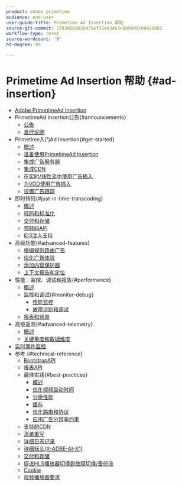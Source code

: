 ```yaml
---
product: adobe primetime
audience: end-user
user-guide-title: Primetime Ad Insertion 帮助
source-git-commit: 23930068020475ef32a03e63c8a90d9c08429082
workflow-type: tm+mt
source-wordcount: '0'
ht-degree: 0%

---
```



# Primetime Ad Insertion 帮助 {#ad-insertion}

+ [Adobe PrimetimeAd Insertion](home.md)
+ PrimetimeAd Insertion公告{#announcements}
   + [公告](announcements/overview.md)
   + [发行说明](https://experienceleague.adobe.com/docs/primetime/release-notes/ptai/ptai-21x-release-notes.html)
+ Primetime入门Ad Insertion{#get-started}
   + [概述](getting-started/get-started-overview.md)
   + [准备使用PrimetimeAd Insertion](getting-started/setup-ptai.md)
   + [集成广告服务器](getting-started/integrate-ad-server.md)
   + [集成CDN](getting-started/integrate-cdn.md)
   + [在实时/线性流中使用广告插入](getting-started/ad-insertion-live-linear-stream.md)
   + [为VOD使用广告插入](getting-started/ad-insertion-vod.md)
   + [设置广告跟踪](getting-started/set-up-ad-tracking.md)
+ 即时转码{#just-in-time-transcoding}
   + [概述](just-in-time-transcoding/jit-transcoding-overview.md)
   + [转码和标准化](just-in-time-transcoding/transcoding-and-normalization.md)
   + [交付和存储](https://experienceleague.adobe.com/docs/primetime/ad-insertion/technical-reference/delivery-and-storage.html)
   + [预转码API](just-in-time-transcoding/pre-transcoding-api.md)
   + [ID3注入支持](just-in-time-transcoding/id3-injection-support.md)
+ 高级功能{#advanced-features}
   + [根据规则路由广告](advanced-features/route-ads-based-on-rules.md)
   + [优化广告体验](advanced-features/optimize-ad-experiences.md)
   + [添加内容保护器](advanced-features/add-content-bumpers.md)
   + [上下文报告和定位](advanced-features/contextual-reporting-and-targeting.md)
+ 性能：监控、调试和报告{#performance}
   + [概述](performance-monitoring-debugging-reporting/performance-overview.md)
   + 监控和调试{#monitor-debug}
      + [性能监控](performance-monitoring-debugging-reporting/performance-monitoring.md)
      + [故障诊断和调试](performance-monitoring-debugging-reporting/troubleshoot-and-debug.md)
   + [报表和账单](performance-monitoring-debugging-reporting/reporting-and-billing.md)
+ 高级遥测{#advanced-telemetry}
   + [概述](advanced-telemetry/advanced-telemetry-overview.md)
   + [关键量度和数据维度](advanced-telemetry/key-metrics.md)
+ [实时事件监控](live-event-monitoring.md)
+ 参考 {#technical-reference}
   + [BootstrapAPI](technical-reference/bootstrap-api.md)
   + [报表API](technical-reference/report-api.md)
   + 最佳实践{#best-practices}
      + [概述](best-practices/best-practices-overview.md)
      + [优化视频启动时间](best-practices/optimize-video-startup-time.md)
      + [分析性能](best-practices/analyze-performance.md)
      + [缓存](best-practices/caching.md)
      + [优化路由和协议](best-practices/optimize-routes-protocols.md)
      + [应用广告分辨率约束](best-practices/apply-ad-resolution-constraints.md)
   + [支持的CDN](technical-reference/supported-cdns.md)
   + [清单重写](technical-reference/manifest-rewriting.md)
   + [详细日志记录](performance-monitoring-debugging-reporting/verbose-logging.md)
   + [详细标头(X-ADBE-AI-X1)](performance-monitoring-debugging-reporting/debugging-headers.md)
   + [交付和存储](/help/primetime-ad-insertion/just-in-time-transcoding/delivery-and-storage.md)
   + [促进HLS播放器切换到故障切换/备份流](technical-reference/hls-switching-to-failover.md)
   + [Cookie](technical-reference/cookies.md)
   + [视频播放器要求](technical-reference/video-player-requirements.md)
